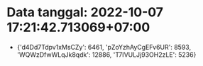 # Data tanggal: 2022-10-07 17:21:42.713069+07:00

* {'d4Dd7Tdpv1xMsCZy': 6461, 'pZoYzhAyCgEFv6UR': 8593, 'WQWzDfwWLqJk8qdk': 12886, 'T7IVULJj93OH2zLE': 5236}
